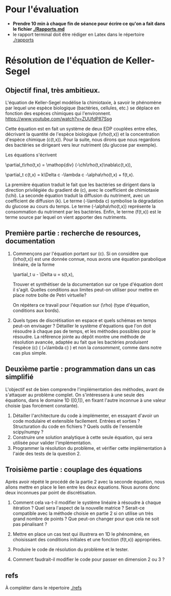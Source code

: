 # Pour l'évaluation

-   **Prendre 10 min à chaque fin de séance pour écrire ce qu'on a fait dans le
    fichier [./Rapports.md](./Rapports.md)**
-   le rapport terminal doit être rédiger en Latex dans le répertoire [./rapports](rapports)

# Résolution de l'équation de Keller-Segel

## Objectif final, très ambitieux.

L'équation de Keller-Segel modélise la chimiotaxie, à savoir le phénomène par lequel une espèce biologique (bactéries, 
cellules, etc.) se déplace en fonction des espèces chimiques qui l'environnent.
<https://www.youtube.com/watch?v=ZUUfdP87Ssg>

Cette équation est en fait un système de deux EDP couplées entre elles, décrivant la quantité de l'espèce biologique \(\rho(t,x)\) et la concentration d'espèce chimique \(c(t,x)\). Pour la suite, nous dirons que nous regardons des bactéries se dirigeant vers leur nutriment (du glucose par exemple).

Les équations s'écrivent

\partial_t\rho(t,x) = \mathop{div} (-\chi\rho(t,x)\nabla\c(t,x)), 

\partial_t c(t,x) = k\Delta c -\lambda c -\alpha\rho(t,x) + f(t,x).

La première équation traduit le fait que les bactéries se dirigent dans la direction privilégiée du gradient de \(c\), 
avec le coefficient de chimiotaxie \(\chi\). La seconde équation traduit la diffusion du nutriment, 
avec un coefficient de diffusion \(k\). Le terme \(-\lambda c\) symbolise la dégradation du glucose au cours du temps.
Le terme \(-\alpha\rho(t,x)\) représente la consommation du nutriment par les bactéries.
Enfin, le terme \(f(t,x)\) est le terme source par lequel on vient apporter des nutriments.

## Première partie : recherche de resources, documentation

1.  Commençons par l'équation portant sur \(c\). Si on considère que \(\rho(t,x)\) est une donnée connue,
    nous avons une équation parabolique linéaire, de la forme

    \partial_t u - \Delta u = s(t,x),

    Trouver et synthétiser de la documentation sur ce type d'équation dont il s'agit. Quelles conditions
    aux limites peut-on utiliser pour mettre en place notre boîte de Petri virtuelle?

    On répètera ce travail pour l'équation sur \(\rho\) (type d'équation, conditions aux bords).

2.  Quels types de discrétisation en espace et quels schémas en temps peut-on envisager ?
    Détailler le système d'équations que l'on doit résoudre à chaque pas de temps, 
    et les méthodes possibles pour le résoudre.
    La référence jointe au dépôt montre une méthode de résolution avancée, adaptée au fait que les bactéries *produisent*
    l'espèce \(c\) ( \(+\lambda c\) ) et non la *consomment*, comme dans notre cas plus simple.

## Deuxième partie : programmation dans un cas simplifié

L'objectif est de bien comprendre l'implémentation des méthodes, avant de
s'attaquer au problème complet. On s'intéressera à une seule des équations, 
dans le domaine 1D \([0,1]\), en fixant l'autre inconnue à une valeur choisie (pas forcément constante).

1.  Détailler l'architecture du code à implémenter, en essayant d'avoir un code
    modulaire et extensible facilement. Entrées et sorties ? Structuration du
    code en fichiers ? Quels outils de l'ensemble scipy/numpy ?
2.  Construire une solution analytique à cette seule équation, qui sera utilisée pour
    valider l'implémentation.
3.  Programmer la résolution du problème, et vérifier cette
    implémentation à l'aide des tests de la question 2.

## Troisième partie : couplage des équations

Après avoir répété le procédé de la partie 2 avec la seconde équation, nous allons mettre en
place le lien entre les deux équations. Nous aurons donc deux inconnues par point de discrétisation.

1.  Comment cela va-t-il modifier le système linéaire à résoudre à chaque itération ?
    Quel sera l'aspect de la nouvelle matrice ? Serait-ce compatible avec la méthode choisie en partie 2 
    si on utilise un très grand nombre de points ?
    Que peut-on changer pour que cela ne soit pas pénalisant ?

2.  Mettre en place un cas test qui illustrera en 1D le phénomène, en choisissant des conditions
    initiales et une fonction \(f(t,x)\) appropriées.

3.  Produire le code de résolution du problème et le tester.

3.  Comment faudrait-il modifier le code pour passer en dimension 2 ou 3 ?

## refs

À compléter dans le répertoire [./refs](./refs)
